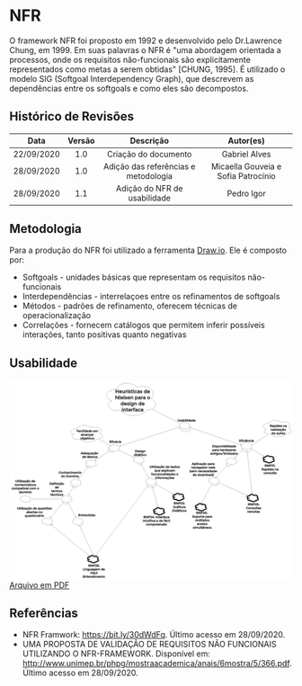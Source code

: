 # NFR

O framework NFR foi proposto em 1992 e desenvolvido pelo Dr.Lawrence Chung, em 1999. Em suas palavras o NFR é "uma abordagem orientada a
processos, onde os requisitos não-funcionais são explicitamente representados como metas a serem obtidas" [CHUNG, 1995].
É utilizado o modelo SIG (Softgoal Interdependency Graph), que descrevem as dependências entre os softgoals e como eles são decompostos.

## Histórico de Revisões

| Data | Versão | Descrição | Autor(es) |
|:----:|:------:|:---------:|:---------:|
| 22/09/2020 | 1.0 | Criação do documento | Gabriel Alves |
| 28/09/2020 | 1.0 | Adição das referências e metodologia| Micaella Gouveia e Sofia Patrocínio |
| 28/09/2020 | 1.1 | Adição do NFR de usabilidade | Pedro Igor |

## Metodologia
Para a produção do NFR foi utilizado a ferramenta [Draw.io](https://app.diagrams.net/). Ele é composto por:
* Softgoals - unidades básicas que representam os requisitos não-funcionais
* Interdependências - interrelaçoes entre os refinamentos de softgoals
* Métodos - padrões de refinamento, oferecem técnicas de operacionalização
* Correlações -  fornecem catálogos que permitem inferir possíveis interações, tanto positivas quanto negativas


## Usabilidade
![Usabilidade](../assets/img/nfr/NFR_Usabilidade.png)
<a href="https://unbarqdsw.github.io/2020.1_G12_Stock/assets/pdf/nfr/NFR_Usabilidade.pdf">Arquivo em PDF</a>


## Referências
* NFR Framwork: <https://bit.ly/30dWdFq>. Último acesso em 28/09/2020.
* UMA PROPOSTA DE VALIDAÇÃO DE REQUISITOS NÃO FUNCIONAIS UTILIZANDO O
NFR-FRAMEWORK. Disponível em: <http://www.unimep.br/phpg/mostraacademica/anais/6mostra/5/366.pdf>. Último acesso em 28/09/2020.